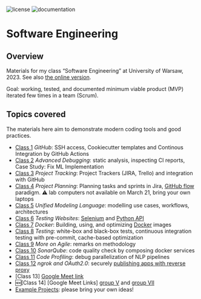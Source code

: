 ![license](https://img.shields.io/pypi/l/fpvgcc.svg?color=blue)
![documentation](https://github.com/maciejskorski/software_engineering/actions/workflows/documentation-docker.yaml/badge.svg)

# Software Engineering

## Overview

Materials for my class “Software Engineering” at University of Warsaw, 2023. See also [the online version](https://maciejskorski.github.io/software_engineering).

Goal: working, tested, and documented minimum viable product (MVP) iterated few times in a team (Scrum).

## Topics covered
The materials here aim to demonstrate modern coding tools and good practices.

* [Class 1](docs/modern_dev_environ.md) *GitHub*: SSH access, Cookiecutter templates and Continous Integration by GitHub Actions
* [Class 2](docs/advanced_debugging.md) *Advanced Debugging*: static analysis, inspecting CI reports, Case Study: Fix ML Implementation
* [Class 3](docs/project_tracking.md) *Project Tracking*: Project Trackers (JIRA, Trello) and integration with GitHub
* [Class 4](https://maciejskorski.github.io/software_engineering/project_management.html) *Project Planning*: Planning tasks and sprints in Jira, [GitHub flow](https://docs.github.com/en/get-started/quickstart/github-flow) paradigm.
:warning: lab computers not available on March 21, bring your own laptops
* [Class 5](https://maciejskorski.github.io/software_engineering/uml_modelling.html) *Unified Modeling Language*: modelling use cases, workflows, architectures
* [Class 6](https://maciejskorski.github.io/software_engineering/webapp_testing.html) *Testing Websites*: [Selenium](https://www.selenium.dev/) and [Python API](https://selenium-python.readthedocs.io/api.html)
* [Class 7](https://maciejskorski.github.io/software_engineering/docker_examples.html) *Docker*: Building, using, and optimizing [Docker](https://www.docker.com/) images
* [Class 8](https://maciejskorski.github.io/software_engineering/testing_code.html) *Testing*: white-box and black-box tests, continuous integration testing with pre-commit, cache-based optimization
* [Class 9](https://maciejskorski.github.io/software_engineering/agile_remarks.html) *More on Agile*: remarks on methodology
* [Class 10](https://maciejskorski.github.io/software_engineering/sonarqube.html) *SonarQube*: code quality check by composing docker services
* [Class 11](https://maciejskorski.github.io/software_engineering/code_profiling.html) *Code Profiling*: debug parallelization of NLP pipelines
* [Class 12](https://maciejskorski.github.io/software_engineering/ngrok.html) *ngrok and OAuth2.0*: securely [publishing apps with reverse proxy](https://5bd6-35-197-38-167.ngrok-free.app)
* [Class 13] [Google Meet link](https://ibb.co/hFdZ1q6)
* :new:[Class 14] [Google Meet Links] [group V](https://meet.google.com/tek-hwus-wdj) and [group VII](https://meet.google.com/bdi-ydph-aqc)
* [Example Projects](docs/project_ideas.md): please bring your own ideas!
